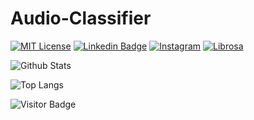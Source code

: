 # Audio-Classifier

[![MIT License](https://img.shields.io/badge/-License-blue?style=flat-square&logo=License&logoColor=white&link=https://github.com/theAdarshSrivastava/Audio-Classifier/blob/main/LICENSE)](https://github.com/theAdarshSrivastava/Audio-Classifier/blob/main/LICENSE)
[![Linkedin Badge](https://img.shields.io/badge/-theadarshsrivastava-blue?style=flat-square&logo=Linkedin&logoColor=white&link=www.linkedin.com/in/theadarshsrivastava)](www.linkedin.com/in/theadarshsrivastava)
[![Instagram](https://img.shields.io/badge/-the_adarsh6700-red?style=flat-square&logo=instagram&logoColor=white&link=https://www.instagram.com/the_adarsh6700/)](https://www.instagram.com/the_adarsh6700/)
[![Librosa](https://img.shields.io/badge/-Librosa-red?style=flat-square&logo=librosa&logoColor=white&link=https://librosa.org/doc/latest/index.html)](https://librosa.org/doc/latest/index.html)

[license-shield]: https://img.shields.io/github/license/othneildrew/Best-README-Template.svg?style=for-the-badge
[license-url]: https://github.com/theAdarshSrivastava/Audio-Classifier/blob/main/LICENSE

![Github Stats](https://github-readme-stats.vercel.app/api?username=theAdarshSrivastava&count_private=true&show_icons=true&include_all_commits=true)

![Top Langs](https://github-readme-stats.vercel.app/api/top-langs/?username=theAdarshSrivastava&hide=TeX&layout=compact)

![Visitor Badge](https://visitor-badge.laobi.icu/badge?page_id=theAdarshSrivastava.theAdarshSrivastava)
